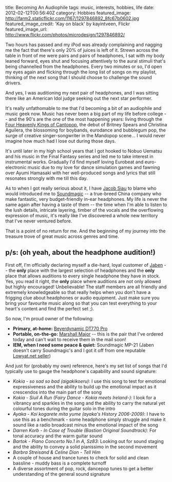 title: Becoming An Audiophile
tags: music, interests, hobbies, life
date: 2012-02-12T00:56:40Z
category: Hobbies
featured_image: http://farm2.staticflickr.com/1167/1297846892_8fc67b0602.jpg
featured_image_credit: 'Kay on black' by kayintveen, Flickr
featured_image_url: http://www.flickr.com/photos/microdesign/1297846892/

Two hours has passed and my iPod was already complaining and nagging me the fact that there's only 20% of juices is left of it. Strewn across the table in front of me were pairs and pairs of headphones, I sat with my body leaned forward, eyes shut and focusing attentively to the aural stimuli that's being channelled from the headphones. Every two minutes or so, I'd open my eyes again and flicking through the long list of songs on my playlist, thinking of the next song that I should choose to challenge the sound drivers.

And yes, I was auditioning my next pair of headphones, and I was sitting there like an American Idol judge seeking out the next star performer.

It's really unfathomable to me that I'd becoming a bit of an audiophile and music geek now. Music has never been a big part of my life before college -- and the 90's are the one of the most happening years: living through the [Four Heavenly Kings of Cantopop](http://en.wikipedia.org/wiki/Cantopop#1990s:_Four_Heavenly_Kings_era), the debut of Britney Spears and Christina Aguilera, the blossoming for boybands, eurodance and bubblegum pop, the surge of creative singer-songwriter in the Mandopop scene... I would never imagine how much had I lose out during those days.

It's until later in my high school years that I got hooked to Nobuo Uematsu and his music in the Final Fantasy series and led me to take interest in instrumental works. Gradually I'd find myself loving Eurobeat and euro-electronic music due to my love for dance simulation games and fawning over Ayumi Hamasaki with her well-produced songs and lyrics that still resonates strongly with me till this day.

As to when I got really serious about it, I have [Jacob Siau](http://jacobsiau.tumblr.com/) to blame who would introduced me to [Soundmagic](http://www.soundmagic.com.cn/en/) -- a true-breed China company who make fantastic, very budget-friendly in-ear headphones. My life is never the same again after having a taste of them -- the time when I'm able to listen to the lush details, intricate layering, timber of the vocals and the overflowing expression of music, it's really like I've discovered a whole new territory that I've never ventured before.

That is a point of no return for me. And the beginning of my journey into the treasure trove of great music across genres and time.

## p/s: (oh yeah, about the headphone audition!)

First off, I'm officially declaring myself a die-hard, loyal customer of [Jaben](http://jaben.com.my/) -- the **only** place with the largest selection of headphones and the **only** place that allows auditions to every single headphone they have in stock. Yes, you read it right, the **only** place where auditions are not only allowed but highly encouraged! Unbelievable! The staff members are all friendly and extremely knowledgeable so that really helps when you don't have a frigging clue about headphones or audio equipment. Just make sure you bring your favourite music along so that you can test everything to your heart's content and find the perfect set ;).


So now, I'm proud owner of the following:

- **Primary, at-home:** [Beyerdynamic DT770 Pro](http://north-america.beyerdynamic.com/shop/hah/headphones-and-headsets/studio-and-stage/studio-headphones/dt-770-pro.html)
- **Portable, on-the-go:** [Marshall Major](http://www.marshallheadphones.com/product/major) -- this is the pair that I've ordered today and can't wait to receive them in the mail soon!
- **IEM, when I need some peace & quiet:** Soundmagic MP-21 (Jaben doesn't carry Soundmagic's and I got it off from one reputable [Lowyat.net seller](http://forum.lowyat.net/topic/1016898))

And just for (probably my own) reference, here's my set list of songs that I'd typically use to gauge the headphone's capability and sound signature:

- *Kokia - so sad so bad (aigakikoeru)*: I use this song to test for emotional expressiveness and the ability to build up the emotional impact as it crescendos into the main part of the song
- *Kokia - Siuil A Run (Fairy Dance - Kokia meets Ireland-)*: I look for a vibrancy and sparkles in the song and the ability to carry the natural yet colourful tones during the guitar solo in the intro
- *Ayaka - Koi kogarete mita yume (ayaka's History 2006-2009)*: I have to use this as a benchmark - some headphone simply struggle and make it sound like a radio broadcast minus the emotional impact of the song
- *Darren Korb - In Case of Trouble (Bastion Original Soundtrack)*: For tonal accuracy and the warm guitar sound
- *Bartok - Piano Concerto No.1 in A, Sz83*: Looking out for sound staging and the ability to convey a solid pianissimo in the second movement
- *Barbra Streisand & Celine Dion - Tell Him*
- A couple of house and trance tunes to check for solid and clean bassline - muddy bass is a complete turnoff
- A diverse assortment of pop, rock, dancepop tunes to get a better understanding of the general sound signature


